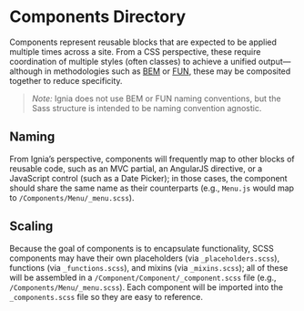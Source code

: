 # Components Directory

Components represent reusable blocks that are expected to be applied multiple times across a site. From a CSS perspective, these require coordination of multiple styles (often classes) to achieve a unified output—although in methodologies such as [BEM](https://en.bem.info/) or [FUN](http://benfrain.com/fun-css-naming-convention-explained/), these may be composited together to reduce specificity.

> *Note:* Ignia does not use BEM or FUN naming conventions, but the Sass structure is intended to be naming convention agnostic.

## Naming
From Ignia’s perspective, components will frequently map to other blocks of reusable code, such as an MVC partial, an AngularJS directive, or a JavaScript control (such as a Date Picker); in those cases, the component should share the same name as their counterparts (e.g., `Menu.js` would map to `/Components/Menu/_menu.scss`).

## Scaling
Because the goal of components is to encapsulate functionality, SCSS components may have their own placeholders (via `_placeholders.scss`), functions (via `_functions.scss`), and mixins (via `_mixins.scss`); all of these will be assembled in a `/Component/Component/_component.scss` file (e.g., `/Components/Menu/_menu.scss`). Each component will be imported into the `_components.scss` file so they are easy to reference.

